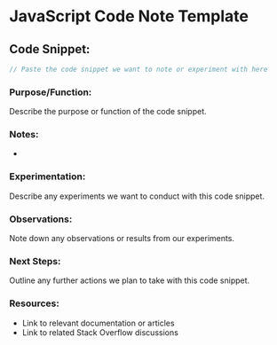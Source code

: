 # JavaScript Code Note Template

## Code Snippet:

```javascript
// Paste the code snippet we want to note or experiment with here

```

### Purpose/Function:
Describe the purpose or function of the code snippet.

### Notes:
- 
### Experimentation:
Describe any experiments we want to conduct with this code snippet.

### Observations:
Note down any observations or results from our experiments.

### Next Steps:
Outline any further actions we plan to take with this code snippet.

### Resources:
- Link to relevant documentation or articles
- Link to related Stack Overflow discussions
